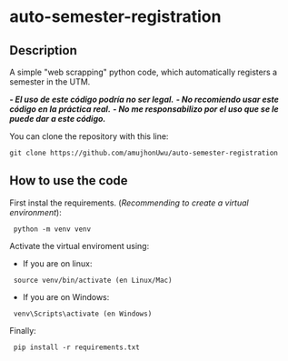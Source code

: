 # auto-semester-registration

## Description
A simple "web scrapping" python code, which automatically registers a semester in the UTM.

***- El uso de este código podría no ser legal.***
***- No recomiendo usar este código en la práctica real.***
***- No me responsabilizo por el uso que se le puede dar a este código.***

You can clone the repository with this line:
```
git clone https://github.com/amujhonUwu/auto-semester-registration
```

## How to use the code
First instal the requirements. (*Recommending to create a virtual environment*):
```
 python -m venv venv
```
Activate the virtual enviroment using:
- If you are on linux:
```
 source venv/bin/activate (en Linux/Mac)
```
- If you are on Windows:
```
 venv\Scripts\activate (en Windows)
```
Finally:
```
 pip install -r requirements.txt
```
